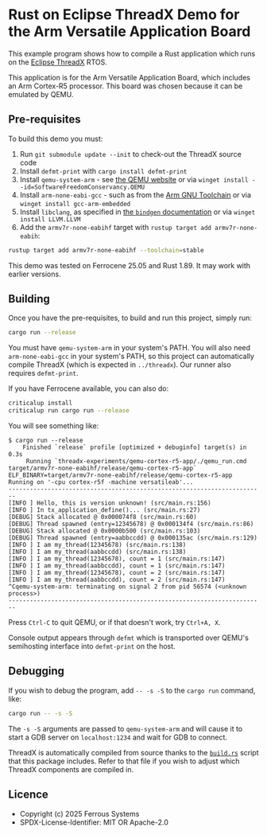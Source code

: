 # Rust on Eclipse ThreadX Demo for the Arm Versatile Application Board

This example program shows how to compile a Rust application which runs on the [Eclipse
ThreadX](https://projects.eclipse.org/projects/iot.threadx) RTOS.

This application is for the Arm Versatile Application Board, which includes an
Arm Cortex-R5 processor. This board was chosen because it can be emulated by
QEMU.

## Pre-requisites

To build this demo you must:

1. Run `git submodule update --init` to check-out the ThreadX source code
2. Install `defmt-print` with `cargo install defmt-print`
3. Install `qemu-system-arm` - see [the QEMU website](https://www.qemu.org/download/) or via `winget install --id=SoftwareFreedomConservancy.QEMU`
4. Install `arm-none-eabi-gcc` - such as from the [Arm GNU Toolchain](https://developer.arm.com/Tools%20and%20Software/GNU%20Toolchain) or via `winget install gcc-arm-embedded`
5. Install `libclang`, as specified in [the `bindgen` documentation](https://rust-lang.github.io/rust-bindgen/requirements.html) or via `winget install LLVM.LLVM`
6. Add the `armv7r-none-eabihf` target with `rustup target add armv7r-none-eabih`:

  ```bash
  rustup target add armv7r-none-eabihf --toolchain=stable
  ```

This demo was tested on Ferrocene 25.05 and Rust 1.89. It may work with earlier versions.

## Building

Once you have the pre-requisites, to build and run this project, simply run:

```bash
cargo run --release
```

You must have `qemu-system-arm` in your system's PATH. You will also need
`arm-none-eabi-gcc` in your system's PATH, so this project can automatically
compile ThreadX (which is expected in `../threadx`). Our runner also requires `defmt-print`.

If you have Ferrocene available, you can also do:

```bash
criticalup install
criticalup run cargo run --release
```

You will see something like:

```console
$ cargo run --release
    Finished `release` profile [optimized + debuginfo] target(s) in 0.3s
     Running `threadx-experiments/qemu-cortex-r5-app/./qemu_run.cmd target/armv7r-none-eabihf/release/qemu-cortex-r5-app`
ELF_BINARY=target/armv7r-none-eabihf/release/qemu-cortex-r5-app
Running on '-cpu cortex-r5f -machine versatileab'...
------------------------------------------------------------------------
[INFO ] Hello, this is version unknown! (src/main.rs:156)
[INFO ] In tx_application_define()... (src/main.rs:27)
[DEBUG] Stack allocated @ 0x000074f8 (src/main.rs:60)
[DEBUG] Thread spawned (entry=12345678) @ 0x000134f4 (src/main.rs:86)
[DEBUG] Stack allocated @ 0x0000b500 (src/main.rs:103)
[DEBUG] Thread spawned (entry=aabbccdd) @ 0x000135ac (src/main.rs:129)
[INFO ] I am my_thread(12345678) (src/main.rs:138)
[INFO ] I am my_thread(aabbccdd) (src/main.rs:138)
[INFO ] I am my_thread(12345678), count = 1 (src/main.rs:147)
[INFO ] I am my_thread(aabbccdd), count = 1 (src/main.rs:147)
[INFO ] I am my_thread(12345678), count = 2 (src/main.rs:147)
[INFO ] I am my_thread(aabbccdd), count = 2 (src/main.rs:147)
^Cqemu-system-arm: terminating on signal 2 from pid 56574 (<unknown process>)
------------------------------------------------------------------------
```

Press `Ctrl-C` to quit QEMU, or if that doesn't work, try `Ctrl+A, X`.

Console output appears through `defmt` which is transported over QEMU's
semihosting interface into `defmt-print` on the host.

## Debugging

If you wish to debug the program, add `-- -s -S` to the `cargo run` command, like:

```bash
cargo run -- -s -S
```

The `-s -S` arguments are passed to `qemu-system-arm` and will cause it to
start a GDB server on `localhost:1234` and wait for GDB to connect.

ThreadX is automatically compiled from source thanks to the
[`build.rs`](./build.rs) script that this package includes. Refer to that file
if you wish to adjust which ThreadX components are compiled in.

## Licence

* Copyright (c) 2025 Ferrous Systems
* SPDX-License-Identifier: MIT OR Apache-2.0
